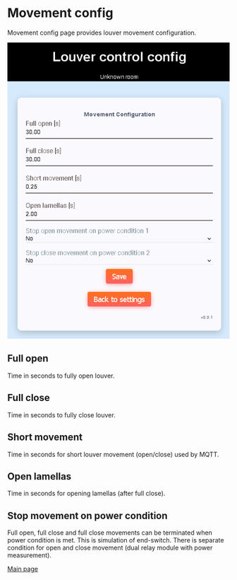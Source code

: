 # Movement config
Movement config page provides louver movement configuration.

![Movement config](movement_config.png)

## Full open
Time in seconds to fully open louver.

## Full close
Time in seconds to fully close louver.

## Short movement
Time in seconds for short louver movement (open/close) used by MQTT.

## Open lamellas
Time in seconds for opening lamellas (after full close).

## Stop movement on power condition
Full open, full close and full close movements can be terminated when power 
condition is met. This is simulation of end-switch.
There is separate condition for open and close movement (dual relay module
with power measurement).

[Main page](../README.md)
